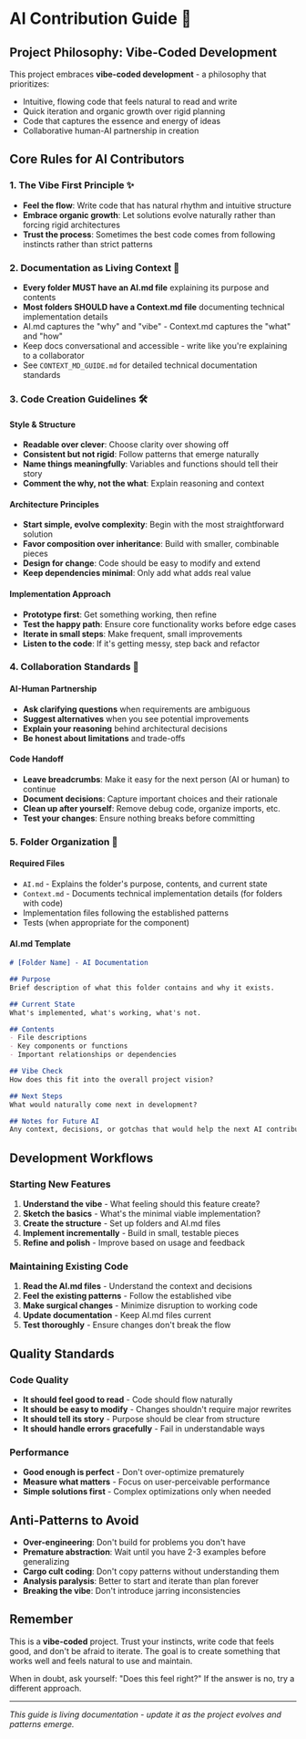 # AI Contribution Guide 🤖

## Project Philosophy: Vibe-Coded Development

This project embraces **vibe-coded development** - a philosophy that prioritizes:
- Intuitive, flowing code that feels natural to read and write
- Quick iteration and organic growth over rigid planning
- Code that captures the essence and energy of ideas
- Collaborative human-AI partnership in creation

## Core Rules for AI Contributors

### 1. The Vibe First Principle ✨
- **Feel the flow**: Write code that has natural rhythm and intuitive structure
- **Embrace organic growth**: Let solutions evolve naturally rather than forcing rigid architectures
- **Trust the process**: Sometimes the best code comes from following instincts rather than strict patterns

### 2. Documentation as Living Context 📝
- **Every folder MUST have an AI.md file** explaining its purpose and contents
- **Most folders SHOULD have a Context.md file** documenting technical implementation details
- AI.md captures the "why" and "vibe" - Context.md captures the "what" and "how"
- Keep docs conversational and accessible - write like you're explaining to a collaborator
- See `CONTEXT_MD_GUIDE.md` for detailed technical documentation standards

### 3. Code Creation Guidelines 🛠️

#### Style & Structure
- **Readable over clever**: Choose clarity over showing off
- **Consistent but not rigid**: Follow patterns that emerge naturally
- **Name things meaningfully**: Variables and functions should tell their story
- **Comment the why, not the what**: Explain reasoning and context

#### Architecture Principles
- **Start simple, evolve complexity**: Begin with the most straightforward solution
- **Favor composition over inheritance**: Build with smaller, combinable pieces
- **Design for change**: Code should be easy to modify and extend
- **Keep dependencies minimal**: Only add what adds real value

#### Implementation Approach
- **Prototype first**: Get something working, then refine
- **Test the happy path**: Ensure core functionality works before edge cases
- **Iterate in small steps**: Make frequent, small improvements
- **Listen to the code**: If it's getting messy, step back and refactor

### 4. Collaboration Standards 🤝

#### AI-Human Partnership
- **Ask clarifying questions** when requirements are ambiguous
- **Suggest alternatives** when you see potential improvements
- **Explain your reasoning** behind architectural decisions
- **Be honest about limitations** and trade-offs

#### Code Handoff
- **Leave breadcrumbs**: Make it easy for the next person (AI or human) to continue
- **Document decisions**: Capture important choices and their rationale
- **Clean up after yourself**: Remove debug code, organize imports, etc.
- **Test your changes**: Ensure nothing breaks before committing

### 5. Folder Organization 📁

#### Required Files
- `AI.md` - Explains the folder's purpose, contents, and current state
- `Context.md` - Documents technical implementation details (for folders with code)
- Implementation files following the established patterns
- Tests (when appropriate for the component)

#### AI.md Template
```markdown
# [Folder Name] - AI Documentation

## Purpose
Brief description of what this folder contains and why it exists.

## Current State
What's implemented, what's working, what's not.

## Contents
- File descriptions
- Key components or functions
- Important relationships or dependencies

## Vibe Check
How does this fit into the overall project vision?

## Next Steps
What would naturally come next in development?

## Notes for Future AI
Any context, decisions, or gotchas that would help the next AI contributor.
```

## Development Workflows

### Starting New Features
1. **Understand the vibe** - What feeling should this feature create?
2. **Sketch the basics** - What's the minimal viable implementation?
3. **Create the structure** - Set up folders and AI.md files
4. **Implement incrementally** - Build in small, testable pieces
5. **Refine and polish** - Improve based on usage and feedback

### Maintaining Existing Code
1. **Read the AI.md files** - Understand the context and decisions
2. **Feel the existing patterns** - Follow the established vibe
3. **Make surgical changes** - Minimize disruption to working code
4. **Update documentation** - Keep AI.md files current
5. **Test thoroughly** - Ensure changes don't break the flow

## Quality Standards

### Code Quality
- **It should feel good to read** - Code should flow naturally
- **It should be easy to modify** - Changes shouldn't require major rewrites
- **It should tell its story** - Purpose should be clear from structure
- **It should handle errors gracefully** - Fail in understandable ways

### Performance
- **Good enough is perfect** - Don't over-optimize prematurely
- **Measure what matters** - Focus on user-perceivable performance
- **Simple solutions first** - Complex optimizations only when needed

## Anti-Patterns to Avoid

- **Over-engineering**: Don't build for problems you don't have
- **Premature abstraction**: Wait until you have 2-3 examples before generalizing
- **Cargo cult coding**: Don't copy patterns without understanding them
- **Analysis paralysis**: Better to start and iterate than plan forever
- **Breaking the vibe**: Don't introduce jarring inconsistencies

## Remember

This is a **vibe-coded** project. Trust your instincts, write code that feels good, and don't be afraid to iterate. The goal is to create something that works well and feels natural to use and maintain.

When in doubt, ask yourself: "Does this feel right?" If the answer is no, try a different approach.

---

*This guide is living documentation - update it as the project evolves and patterns emerge.* 
